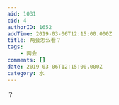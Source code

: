 ```yaml
---
aid: 1031
cid: 4
authorID: 1652
addTime: 2019-03-06T12:15:00.000Z
title: 两会怎么看？
tags:
    - 两会
comments: []
date: 2019-03-06T12:15:00.000Z
category: 水
---
```


？

